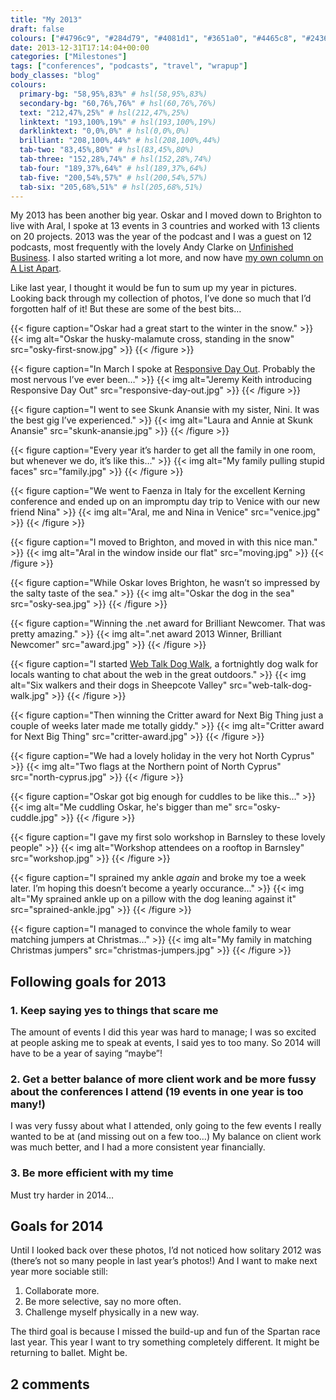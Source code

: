 ```yaml
---
title: "My 2013"
draft: false
colours: ["#4796c9", "#284d79", "#4081d1", "#3651a0", "#4465c8", "#24366b", "#4ca0d7"]
date: 2013-12-31T17:14:04+00:00
categories: ["Milestones"]
tags: ["conferences", "podcasts", "travel", "wrapup"]
body_classes: "blog"
colours:
  primary-bg: "58,95%,83%" # hsl(58,95%,83%)
  secondary-bg: "60,76%,76%" # hsl(60,76%,76%)
  text: "212,47%,25%" # hsl(212,47%,25%)
  linktext: "193,100%,19%" # hsl(193,100%,19%)
  darklinktext: "0,0%,0%" # hsl(0,0%,0%)
  brilliant: "208,100%,44%" # hsl(208,100%,44%)
  tab-two: "83,45%,80%" # hsl(83,45%,80%)
  tab-three: "152,28%,74%" # hsl(152,28%,74%)
  tab-four: "189,37%,64%" # hsl(189,37%,64%)
  tab-five: "200,54%,57%" # hsl(200,54%,57%)
  tab-six: "205,68%,51%" # hsl(205,68%,51%)
---
```


My 2013 has been another big year. Oskar and I moved down to Brighton to live with Aral, I spoke at 13 events in 3 countries and worked with 13 clients on 20 projects. 2013 was the year of the podcast and I was a guest on 12 podcasts, most frequently with the lovely Andy Clarke on [Unfinished Business](http://unfinished.bz). I also started writing a lot more, and now have [my own column on A List Apart](http://alistapart.com/author/laurakalbag).

Like last year, I thought it would be fun to sum up my year in pictures. Looking back through my collection of photos, I’ve done so much that I’d forgotten half of it! But these are some of the best bits…

{{< figure caption="Oskar had a great start to the winter in the snow." >}}
  {{< img alt="Oskar the husky-malamute cross, standing in the snow" src="osky-first-snow.jpg" >}}
{{< /figure >}}

{{< figure caption="In March I spoke at [Responsive Day Out](http://responsiveconf.com). Probably the most nervous I’ve ever been…" >}}
  {{< img alt="Jeremy Keith introducing Responsive Day Out" src="responsive-day-out.jpg" >}}
{{< /figure >}}

{{< figure caption="I went to see Skunk Anansie with my sister, Nini. It was the best gig I’ve experienced." >}}
  {{< img alt="Laura and Annie at Skunk Anansie" src="skunk-anansie.jpg" >}}
{{< /figure >}}

{{< figure caption="Every year it’s harder to get all the family in one room, but whenever we do, it’s like this…" >}}
  {{< img alt="My family pulling stupid faces" src="family.jpg" >}}
{{< /figure >}}

{{< figure caption="We went to Faenza in Italy for the excellent Kerning conference and ended up on an impromptu day trip to Venice with our new friend Nina" >}}
  {{< img alt="Aral, me and Nina in Venice" src="venice.jpg" >}}
{{< /figure >}}

{{< figure caption="I moved to Brighton, and moved in with this nice man." >}}
  {{< img alt="Aral in the window inside our flat" src="moving.jpg" >}}
{{< /figure >}}

{{< figure caption="While Oskar loves Brighton, he wasn’t so impressed by the salty taste of the sea." >}}
  {{< img alt="Oskar the dog in the sea" src="osky-sea.jpg" >}}
{{< /figure >}}

{{< figure caption="Winning the .net award for Brilliant Newcomer. That was pretty amazing." >}}
  {{< img alt=".net award 2013 Winner, Brilliant Newcomer" src="award.jpg" >}}
{{< /figure >}}

{{< figure caption="I started [Web Talk Dog Walk](http://webtalkdogwalk.in/brighton), a fortnightly dog walk for locals wanting to chat about the web in the great outdoors." >}}
  {{< img alt="Six walkers and their dogs in Sheepcote Valley" src="web-talk-dog-walk.jpg" >}}
{{< /figure >}}

{{< figure caption="Then winning the Critter award for Next Big Thing just a couple of weeks later made me totally giddy." >}}
  {{< img alt="Critter award for Next Big Thing" src="critter-award.jpg" >}}
{{< /figure >}}

{{< figure caption="We had a lovely holiday in the very hot North Cyprus" >}}
  {{< img alt="Two flags at the Northern point of North Cyprus" src="north-cyprus.jpg" >}}
{{< /figure >}}

{{< figure caption="Oskar got big enough for cuddles to be like this…" >}}
  {{< img alt="Me cuddling Oskar, he's bigger than me" src="osky-cuddle.jpg" >}}
{{< /figure >}}

{{< figure caption="I gave my first solo workshop in Barnsley to these lovely people" >}}
  {{< img alt="Workshop attendees on a rooftop in Barnsley" src="workshop.jpg" >}}
{{< /figure >}}

{{< figure caption="I sprained my ankle *again* and broke my toe a week later. I’m hoping this doesn’t become a yearly occurance…" >}}
  {{< img alt="My sprained ankle up on a pillow with the dog leaning against it" src="sprained-ankle.jpg" >}}
{{< /figure >}}

{{< figure caption="I managed to convince the whole family to wear matching jumpers at Christmas…" >}}
  {{< img alt="My family in matching Christmas jumpers" src="christmas-jumpers.jpg" >}}
{{< /figure >}}

## Following goals for 2013

### 1. Keep saying yes to things that scare me

The amount of events I did this year was hard to manage; I was so excited at people asking me to speak at events, I said yes to too many. So 2014 will have to be a year of saying “maybe”!

### 2. Get a better balance of more client work and be more fussy about the conferences I attend (19 events in one year is too many!)

I was very fussy about what I attended, only going to the few events I really wanted to be at (and missing out on a few too…) My balance on client work was much better, and I had a more consistent year financially.

### 3. Be more efficient with my time

Must try harder in 2014…

## Goals for 2014

Until I looked back over these photos, I’d not noticed how solitary 2012 was (there’s not so many people in last year’s photos!) And I want to make next year more sociable still:

1. Collaborate more.
2. Be more selective, say no more often.
3. Challenge myself physically in a new way.

The third goal is because I missed the build-up and fun of the Spartan race last year. This year I want to try something completely different. It might be returning to ballet. Might be.

## 2 comments

<ol class="commentlist">
			</ol>
